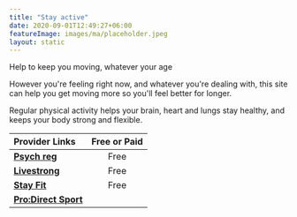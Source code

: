 ```yaml
---
title: "Stay active"
date: 2020-09-01T12:49:27+06:00
featureImage: images/ma/placeholder.jpeg
layout: static
---
```


Help to keep you moving, whatever your age

However you're feeling right now, and whatever you're dealing with, this site can help you get moving more so you'll feel better for longer.

Regular physical activity helps your brain, heart and lungs stay healthy, and keeps your body strong and flexible.

| Provider Links      | Free or Paid  |  
| :-----------          | :--------------:      |  
| [**Psych reg**](https://www.psychreg.org/staying-fit-and-healthy-at-home/) | Free | 
| [**Livestrong**](https://www.livestrong.com/article/97879-stay-fit-/) | Free | 
| [**Stay Fit**](https://www.stay.fit/blog/2021/9/16/13-ways-to-stay-fit-and-heatlhy) | Free | 
| [**Pro:Direct Sport**](https://www.prodirectsport.com/running/) |  | 
  

<br/><br/>






